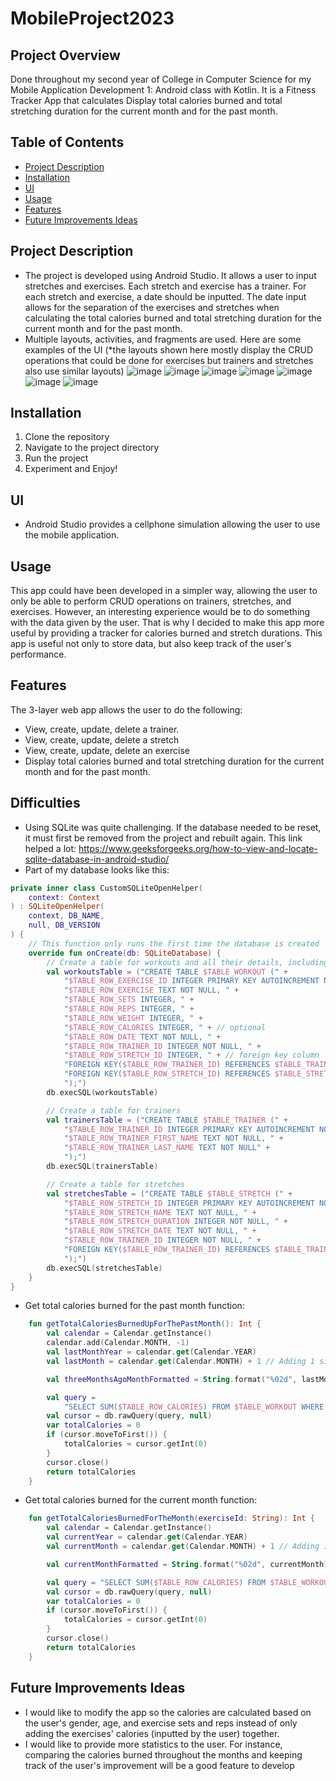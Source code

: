 # MobileProject2023
## Project Overview
Done throughout my second year of College in Computer Science for my Mobile Application Development 1: Android class with Kotlin.
It is a Fitness Tracker App that calculates Display total calories burned and total stretching duration for the current month and for
the past month.

## Table of Contents
- [Project Description](#project-description)
- [Installation](#installation)
- [UI](#ui)
- [Usage](#usage)
- [Features](#features)
- [Future Improvements Ideas](#improvements)

<a name="project-description"></a>
## Project Description 
- The project is developed using Android Studio. It allows a user to input stretches and exercises. Each stretch and exercise has
a trainer. For each stretch and exercise, a date should be inputted. The date input allows for the separation of the exercises and
stretches when calculating the total calories burned and total stretching duration for the current month and for the past month.
- Multiple layouts, activities, and fragments are used. Here are some examples of the UI (*the layouts shown here mostly display
the CRUD operations that could be done for exercises but trainers and stretches also use similar layouts)
![image](https://github.com/Mila5847/MobileProject2023/assets/46633364/96471656-38f5-41e3-b3e3-f9ce632dcbbf)
![image](https://github.com/Mila5847/MobileProject2023/assets/46633364/145c6383-ffca-4c8e-810a-4571ec858c5b)
![image](https://github.com/Mila5847/MobileProject2023/assets/46633364/343bd157-eea9-4158-bcda-e8ea1baf83ab)
![image](https://github.com/Mila5847/MobileProject2023/assets/46633364/b93517ea-a8f2-445f-916d-190fc55d8afb)
![image](https://github.com/Mila5847/MobileProject2023/assets/46633364/cbcaa361-edae-4291-af10-c3d74cfd5006)
![image](https://github.com/Mila5847/MobileProject2023/assets/46633364/8730237c-02e2-42ab-8a2b-30c21a423fe2)
![image](https://github.com/Mila5847/MobileProject2023/assets/46633364/27026739-1e57-4ce5-a297-caa4a5102a00)


<a name="installation"></a>
## Installation 
1. Clone the repository
2. Navigate to the project directory
3. Run the project
4. Experiment and Enjoy!

<a name="ui"></a>
## UI
- Android Studio provides a cellphone simulation allowing the user to use the mobile application.

<a name="usage"></a>
## Usage 
This app could have been developed in a simpler way, allowing the user to only be able to perform CRUD operations on trainers, stretches,
and exercises. However, an interesting experience would be to do something with the data given by the user. That is why I decided to make
this app more useful by providing a tracker for calories burned and stretch durations. This app is useful not only to store data, but also keep track of the user's performance. 

<a name="features"></a>
## Features 
The 3-layer web app allows the user to do the following:
- View, create, update, delete a trainer.
- View, create, update, delete a stretch
- View, create, update, delete an exercise
- Display total calories burned and total stretching duration for the current month and for the past month.

<a name="difficulties"></a>
## Difficulties
- Using SQLite was quite challenging. If the database needed to be reset, it must first be removed from the project and rebuilt again. This link helped a lot: https://www.geeksforgeeks.org/how-to-view-and-locate-sqlite-database-in-android-studio/
- Part of my database looks like this:
```kotlin
private inner class CustomSQLiteOpenHelper(
    context: Context
) : SQLiteOpenHelper(
    context, DB_NAME,
    null, DB_VERSION
) {
    // This function only runs the first time the database is created
    override fun onCreate(db: SQLiteDatabase) {
        // Create a table for workouts and all their details, including trainer ID
        val workoutsTable = ("CREATE TABLE $TABLE_WORKOUT (" +
            "$TABLE_ROW_EXERCISE_ID INTEGER PRIMARY KEY AUTOINCREMENT NOT NULL, " +
            "$TABLE_ROW_EXERCISE TEXT NOT NULL, " +
            "$TABLE_ROW_SETS INTEGER, " +
            "$TABLE_ROW_REPS INTEGER, " +
            "$TABLE_ROW_WEIGHT INTEGER, " +
            "$TABLE_ROW_CALORIES INTEGER, " + // optional
            "$TABLE_ROW_DATE TEXT NOT NULL, " +
            "$TABLE_ROW_TRAINER_ID INTEGER NOT NULL, " +
            "$TABLE_ROW_STRETCH_ID INTEGER, " + // foreign key column
            "FOREIGN KEY($TABLE_ROW_TRAINER_ID) REFERENCES $TABLE_TRAINER($TABLE_ROW_TRAINER_ID), " +
            "FOREIGN KEY($TABLE_ROW_STRETCH_ID) REFERENCES $TABLE_STRETCH($TABLE_ROW_STRETCH_ID)" +
            ");")
        db.execSQL(workoutsTable)

        // Create a table for trainers
        val trainersTable = ("CREATE TABLE $TABLE_TRAINER (" +
            "$TABLE_ROW_TRAINER_ID INTEGER PRIMARY KEY AUTOINCREMENT NOT NULL, " +
            "$TABLE_ROW_TRAINER_FIRST_NAME TEXT NOT NULL, " +
            "$TABLE_ROW_TRAINER_LAST_NAME TEXT NOT NULL" +
            ");")
        db.execSQL(trainersTable)

        // Create a table for stretches
        val stretchesTable = ("CREATE TABLE $TABLE_STRETCH (" +
            "$TABLE_ROW_STRETCH_ID INTEGER PRIMARY KEY AUTOINCREMENT NOT NULL, " +
            "$TABLE_ROW_STRETCH_NAME TEXT NOT NULL, " +
            "$TABLE_ROW_STRETCH_DURATION INTEGER NOT NULL, " +
            "$TABLE_ROW_STRETCH_DATE TEXT NOT NULL, " +
            "$TABLE_ROW_TRAINER_ID INTEGER NOT NULL, " +
            "FOREIGN KEY($TABLE_ROW_TRAINER_ID) REFERENCES $TABLE_TRAINER($TABLE_ROW_TRAINER_ID)" +
            ");")
        db.execSQL(stretchesTable)
    }
}
```
- Get total calories burned for the past month function:
```kotlin
    fun getTotalCaloriesBurnedUpForThePastMonth(): Int {
        val calendar = Calendar.getInstance()
        calendar.add(Calendar.MONTH, -1)
        val lastMonthYear = calendar.get(Calendar.YEAR)
        val lastMonth = calendar.get(Calendar.MONTH) + 1 // Adding 1 since Calendar.MONTH is zero-based

        val threeMonthsAgoMonthFormatted = String.format("%02d", lastMonth) // Zero-padding the month if necessary

        val query =
            "SELECT SUM($TABLE_ROW_CALORIES) FROM $TABLE_WORKOUT WHERE SUBSTR($TABLE_ROW_DATE, 6, 2) <= '$threeMonthsAgoMonthFormatted' AND SUBSTR($TABLE_ROW_DATE, 1, 4) <= '$lastMonthYear'"
        val cursor = db.rawQuery(query, null)
        var totalCalories = 0
        if (cursor.moveToFirst()) {
            totalCalories = cursor.getInt(0)
        }
        cursor.close()
        return totalCalories
    }
```
- Get total calories burned for the current month function:
```kotlin 
    fun getTotalCaloriesBurnedForTheMonth(exerciseId: String): Int {
        val calendar = Calendar.getInstance()
        val currentYear = calendar.get(Calendar.YEAR)
        val currentMonth = calendar.get(Calendar.MONTH) + 1 // Adding 1 since Calendar.MONTH is zero-based

        val currentMonthFormatted = String.format("%02d", currentMonth) // Zero-padding the month if necessary

        val query = "SELECT SUM($TABLE_ROW_CALORIES) FROM $TABLE_WORKOUT WHERE $TABLE_ROW_EXERCISE_ID = '$exerciseId' AND SUBSTR($TABLE_ROW_DATE, 6, 2) = '$currentMonthFormatted' AND SUBSTR($TABLE_ROW_DATE, 1, 4) = '$currentYear'"
        val cursor = db.rawQuery(query, null)
        var totalCalories = 0
        if (cursor.moveToFirst()) {
            totalCalories = cursor.getInt(0)
        }
        cursor.close()
        return totalCalories
    }
 ```
      
<a name="improvements"></a>
## Future Improvements Ideas
- I would like to modify the app so the calories are calculated based on the user's gender, age, and exercise sets and reps instead of 
only adding the exercises' calories (inputted by the user) together.
- I would like to provide more statistics to the user. For instance, comparing the calories burned throughout the months and keeping track
of the user's improvement will be a good feature to develop
